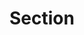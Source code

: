 ---
title: "Section"
description: "A Developement Blog about iOS, Xcode, Swift, SwiftUI, Flutter and Development practices. Learn how to build better apps, with theory and examples in all posts."
layout: "list"
draft: false
---
